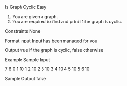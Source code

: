Is Graph Cyclic
Easy

1. You are given a graph.
2. You are required to find and print if the graph is cyclic.

Constraints
None

Format
Input
Input has been managed for you

Output
true if the graph is cyclic, false otherwise

Example
Sample Input

7
6
0 1 10
1 2 10
2 3 10
3 4 10
4 5 10
5 6 10

Sample Output
false